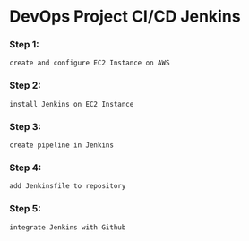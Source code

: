 # DevOps Project CI/CD Jenkins

### Step 1:

`create and configure EC2 Instance on AWS` 

### Step 2:

`install Jenkins on EC2 Instance`

### Step 3:

`create pipeline in Jenkins`

### Step 4:

`add Jenkinsfile to repository`

### Step 5:

`integrate Jenkins with Github`
